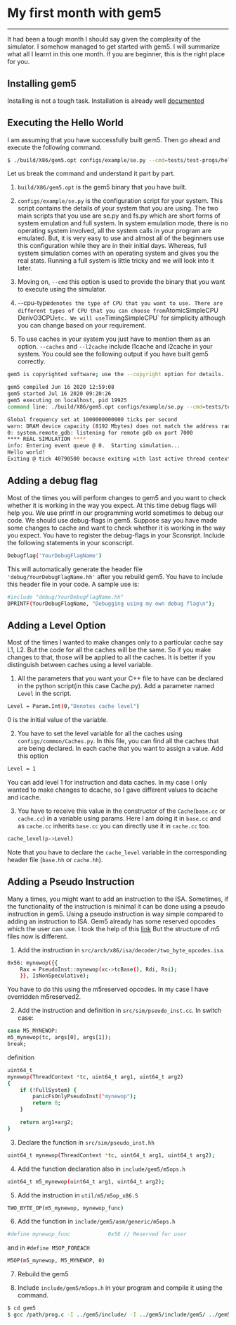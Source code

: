 # My first month with gem5
* * *
It had been a tough month I should say given the complexity of the simulator. I somehow managed to get started with gem5. I will summarize what all I learnt in this one month. If you are beginner, this is the right place for you.

## Installing gem5
Installing is not a tough task. Installation is already well [documented](https://www.gem5.org/documentation/learning_gem5/part1/building/)

## Executing the Hello World
I am assuming that you have successfully built gem5. Then go ahead and execute the following command.
```bash
$ ./build/X86/gem5.opt configs/example/se.py --cmd=tests/test-progs/hello/bin/x86/linux/hello --cpu-type=TimingSimpleCPU --caches --l2cache
```
Let us break the command and understand it part by part.

1. `build/X86/gem5.opt` is the gem5 binary that you have built.

2. `configs/example/se.py` is the configuration script for your system. This script contains the details of your system that you are using. The two main scripts that you use are se.py and fs.py which are short forms of system emulation and full system. In system emulation mode, there is no operating system involved, all the system calls in your program are emulated. But, it is very easy to use and almost all of the beginners use this configuration while they are in their initial days. Whereas, full system simulation comes with an operating system and gives you the real stats. Running a full system is little tricky and we will look into it later.

3. Moving on, `--cmd` this option is used to provide the binary that you want to execute using the simulator. 

4. --cpu-type` denotes the type of CPU that you want to use. There are different types of CPU that you can choose from `AtomicSimpleCPU` `DerivO3CPU` etc. We will use `TimingSimpleCPU` for simplicity although you can change based on your requirement.

5. To use caches in your system you just have to mention them as an option. `--caches` and `--l2cache` include l1cache and l2cache in your system. You could see the following output if you have built gem5 correctly.


```bash
gem5 is copyrighted software; use the --copyright option for details.

gem5 compiled Jun 16 2020 12:59:08
gem5 started Jul 16 2020 09:20:26
gem5 executing on localhost, pid 19925
command line: ./build/X86/gem5.opt configs/example/se.py --cmd=tests/test-progs/hello/bin/x86/linux/hello --cpu-type=TimingSimpleCPU --caches --l2cache

Global frequency set at 1000000000000 ticks per second
warn: DRAM device capacity (8192 Mbytes) does not match the address range assigned (512 Mbytes)
0: system.remote_gdb: listening for remote gdb on port 7000
**** REAL SIMULATION ****
info: Entering event queue @ 0.  Starting simulation...
Hello world!
Exiting @ tick 40790500 because exiting with last active thread context
``` 
## Adding a debug flag
Most of the times you will perform changes to gem5 and you want to check whether it is working in the way you expect. At this time debug flags will help you. We use printf in our programming world sometimes to debug our code. We should use debug-flags in gem5. Suppose say you have made some changes to cache and want to check whether it is working in the way you expect. You have to register the debug-flags in your Sconsript. Include the following statements in your sconscript.
```bash
Debugflag('YourDebugFlagName')
```
This will automatically generate the header file `'debug/YourDebugFlagName.hh'` after you rebuild gem5. You have to include this header file in your code. A sample use is:
```bash
#include "debug/YourDebugFlagName.hh"
DPRINTF(YourDebugFlagName, "Debugging using my own debug flag\n");
```
## Adding a Level Option
Most of the times I wanted to make changes only to a particular cache say L1, L2. But the code for all the caches will be the same. So if you make changes to that, those will be applied to all the caches. It is better if you distinguish between caches using a level variable.

1. All the parameters that you want your C++ file to have can be declared in the python script(in this case Cache.py). Add a parameter named `Level` in the script.
```bash
Level = Param.Int(0,"Denotes cache level")
```
0 is the initial value of the variable.

2. You have to set the level variable for all the caches using `configs/common/Caches.py`. In this file, you can find all the caches that are being declared. In each cache that you want to assign a value. Add this option
```bash
Level = 1
```
You can add level 1 for instruction and data caches. In my case I only wanted to make changes to dcache, so I gave different values to dcache and icache.

3. You have to receive this value in the constructor of the `Cache`(`base.cc` or `cache.cc`) in a variable using params. Here I am doing it in `base.cc` and as `cache.cc` inherits `base.cc` you can directly use it in `cache.cc` too.
```bash
cache_level(p->Level)
```
Note that you have to declare the `cache_level` variable in the corresponding header file (`base.hh` or `cache.hh`).

## Adding a Pseudo Instruction
Many a times, you might want to add an instruction to the ISA. Sometimes, if the functionality of the instruction is minimal it can be done using a pseudo instruction in gem5. Using a pseudo instruction is way simple compared to adding an instruction to ISA. Gem5 already has some reserved opcodes which the user can use. I took the help of this [link](http://gedare-csphd.blogspot.com/2013/02/add-pseudo-instruction-to-gem5.html) But the structure of m5 files now is different.

1. Add the instruction in `src/arch/x86/isa/decoder/two_byte_opcodes.isa`.
```bash
0x56: mynewop({{
    Rax = PseudoInst::mynewop(xc->tcBase(), Rdi, Rsi);
    }}, IsNonSpeculative);
```
You have to do this using the m5reserved opcodes. In my case I have overridden m5reserved2.

2. Add the instruction and definition in `src/sim/pseudo_inst.cc`.
In switch case:
```bash
case M5_MYNEWOP:
m5_mynewop(tc, args[0], args[1]);
break;
```
definition

```bash
uint64_t
mynewop(ThreadContext *tc, uint64_t arg1, uint64_t arg2)
{
    if (!FullSystem) {
        panicFsOnlyPseudoInst("mynewop");
        return 0;
    }

    return arg1+arg2;
}
```

3. Declare the function in `src/sim/pseudo_inst.hh` 
```bash
uint64_t mynewop(ThreadContext *tc, uint64_t arg1, uint64_t arg2);
```

4. Add the function declaration also in `include/gem5/m5ops.h`
```bash
uint64_t m5_mynewop(uint64_t arg1, uint64_t arg2);
```

5. Add the instruction in `util/m5/m5op_x86.S`
```bash
TWO_BYTE_OP(m5_mynewop, mynewop_func)
```

6. Add the function in `include/gem5/asm/generic/m5ops.h`
```bash
#define mynewop_func            0x56 // Reserved for user
```
and in `#define M5OP_FOREACH`
```bash
M5OP(m5_mynewop, M5_MYNEWOP, 0)
```
7. Rebuild the gem5

8. Include `include/gem5/m5ops.h` in your program and compile it using the command.
```bash
$ cd gem5
$ gcc /path/prog.c -I ../gem5/include/ -I ../gem5/include/gem5/ ../gem5/util/m5/m5op_x86.S -o prog
```




























